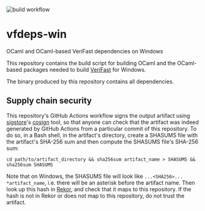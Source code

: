 ![build workflow](https://github.com/verifast/vfdeps-win/actions/workflows/build.yml/badge.svg)
# vfdeps-win
OCaml and OCaml-based VeriFast dependencies on Windows

This repository contains the build script for building OCaml and the OCaml-based packages needed to build [VeriFast](https://github.com/verifast/verifast) for Windows.

The binary produced by this repository contains all dependencies.

## Supply chain security

This repository's GitHub Actions workflow signs the output artifact using [sigstore](https://www.sigstore.dev)'s [cosign](https://docs.sigstore.dev/cosign/overview/) tool, so that anyone can check that the artifact was indeed generated by GitHub Actions from a particular commit of this repository. To do so, in a Bash shell, in the artifact's directory, create a SHASUMS file with the artifact's SHA-256 sum and then compute the SHASUMS file's SHA-256 sum:
```
cd path/to/artifact_directory && sha256sum artifact_name > SHASUMS && sha256sum SHASUMS
```
Note that on Windows, the SHASUMS file will look like `...<SHA256>... *artifact_name`, i.e. there will be an asterisk before the artifact name.
Then look up this hash in [Rekor](https://search.sigstore.dev/), and check that it maps to this repository. If the hash is not in Rekor or does not map to this repository, do not trust the artifact.

